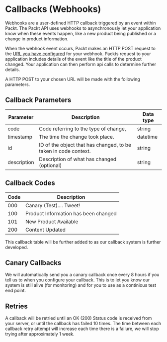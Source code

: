 # Callbacks (Webhooks)
Webhooks are a user-defined HTTP callback triggered by an event within Packt. The Packt API uses webhooks to asynchronously let your application know when these events happen, like a new product being published or a change in product information.

When the webhook event occurs, Packt makes an HTTP POST request to the [URL you have configured](/callbacks) for your webhook. Packts request to your application includes details of the event like the title of the product changed. Your application can then perform api calls to determine further details.

A HTTP POST to your chosen URL will be made with the following parameters.

## Callback Parameters

| Parameter   | Description                                                  | Data type |
| ----------- | ------------------------------------------------------------ | --------- |
| code        | Code referring to the type of change,                        | string    |
| timestamp   | The time the change took place.                              | datetime  |
| id          | ID of the object that has changed, to be taken in code context. | string    |
| description | Description of what has changed (optional)                   | string    |

## Callback Codes

| Code | Description                          |
| ---- | ------------------------------------ |
| 000  | Canary (Test).... Tweet!             |
| 100  | Product Information has been changed |
| 101  | New Product Available                |
| 200  | Content Updated                      |

This callback table will be further added to as our callback system is further developed.

## Canary Callbacks

We will automatically send you a canary callback once every 8 hours if you tell us to when you configure your callback. This is to let you know our system is still alive (for monitoring) and for you to use as a continious test end point.

## Retries

A callback will be retried until an OK (200) Status code is received from your server, or until the callback has failed 10 times. The time between each callback retry attempt will increase each time there is a failure, we will stop trying after approximately 1 week.

